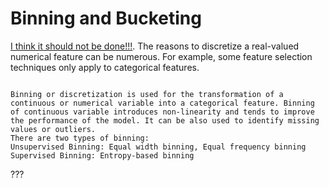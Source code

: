 

# Binning and Bucketing

[I think it should not be done!!!](https://medium.com/@peterflom/why-binning-continuous-data-is-almost-always-a-mistake-ad0b3a1d141f).
The reasons to discretize a real-valued numerical feature can be numerous. For example, some
feature selection techniques only apply to categorical features.

```

Binning or discretization is used for the transformation of a continuous or numerical variable into a categorical feature. Binning of continuous variable introduces non-linearity and tends to improve the performance of the model. It can be also used to identify missing values or outliers.
There are two types of binning:
Unsupervised Binning: Equal width binning, Equal frequency binning
Supervised Binning: Entropy-based binning

```

???


